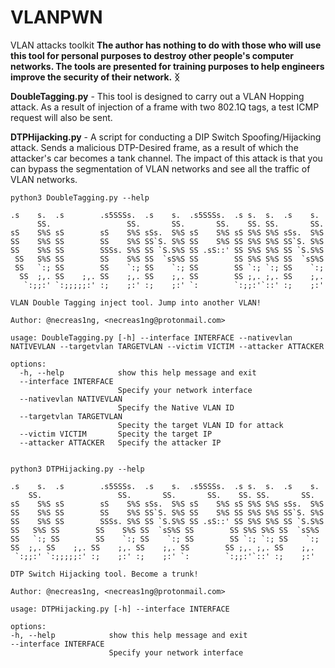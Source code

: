 # VLANPWN
VLAN attacks toolkit
**The author has nothing to do with those who will use this tool for personal purposes to destroy other people's computer networks. The tools are presented for training purposes to help engineers improve the security of their network.**
**ᛝ**

**DoubleTagging.py** - This tool is designed to carry out a VLAN Hopping attack. As a result of injection of a frame with two 802.1Q tags, a test ICMP request will also be sent.

**DTPHijacking.py** - A script for conducting a DIP Switch Spoofing/Hijacking attack. Sends a malicious DTP-Desired frame, as a result of which the attacker's car becomes a tank channel. The impact of this attack is that you can bypass the segmentation of VLAN networks and see all the traffic of VLAN networks.

```
python3 DoubleTagging.py --help

.s    s.  .s        .s5SSSs.  .s    s.  .s5SSSs.  .s s.  s.  .s    s.
      SS.                 SS.       SS.       SS.    SS. SS.       SS.
sS    S%S sS        sS    S%S sSs.  S%S sS    S%S sS S%S S%S sSs.  S%S
SS    S%S SS        SS    S%S SS`S. S%S SS    S%S SS S%S S%S SS`S. S%S
SS    S%S SS        SSSs. S%S SS `S.S%S SS .sS::' SS S%S S%S SS `S.S%S
 SS   S%S SS        SS    S%S SS  `sS%S SS        SS S%S S%S SS  `sS%S
 SS   `:; SS        SS    `:; SS    `:; SS        SS `:; `:; SS    `:;
  SS  ;,. SS    ;,. SS    ;,. SS    ;,. SS        SS ;,. ;,. SS    ;,.
   `:;;:' `:;;;;;:' :;    ;:' :;    ;:' `:        `:;;:'`::' :;    ;:'

VLAN Double Tagging inject tool. Jump into another VLAN!

Author: @necreas1ng, <necreas1ng@protonmail.com>

usage: DoubleTagging.py [-h] --interface INTERFACE --nativevlan NATIVEVLAN --targetvlan TARGETVLAN --victim VICTIM --attacker ATTACKER

options:
  -h, --help            show this help message and exit
  --interface INTERFACE
                        Specify your network interface
  --nativevlan NATIVEVLAN
                        Specify the Native VLAN ID
  --targetvlan TARGETVLAN
                        Specity the target VLAN ID for attack
  --victim VICTIM       Specity the target IP
  --attacker ATTACKER   Specify the attacker IP
  
  ```
  
  ```
  python3 DTPHijacking.py --help
  
  .s    s.  .s        .s5SSSs.  .s    s.  .s5SSSs.  .s s.  s.  .s    s.
      SS.                 SS.       SS.       SS.    SS. SS.       SS.
sS    S%S sS        sS    S%S sSs.  S%S sS    S%S sS S%S S%S sSs.  S%S
SS    S%S SS        SS    S%S SS`S. S%S SS    S%S SS S%S S%S SS`S. S%S
SS    S%S SS        SSSs. S%S SS `S.S%S SS .sS::' SS S%S S%S SS `S.S%S
 SS   S%S SS        SS    S%S SS  `sS%S SS        SS S%S S%S SS  `sS%S
 SS   `:; SS        SS    `:; SS    `:; SS        SS `:; `:; SS    `:;
  SS  ;,. SS    ;,. SS    ;,. SS    ;,. SS        SS ;,. ;,. SS    ;,.
   `:;;:' `:;;;;;:' :;    ;:' :;    ;:' `:        `:;;:'`::' :;    ;:'

DTP Switch Hijacking tool. Become a trunk!

Author: @necreas1ng, <necreas1ng@protonmail.com>

usage: DTPHijacking.py [-h] --interface INTERFACE

options:
  -h, --help            show this help message and exit
  --interface INTERFACE
                        Specify your network interface
```                        
